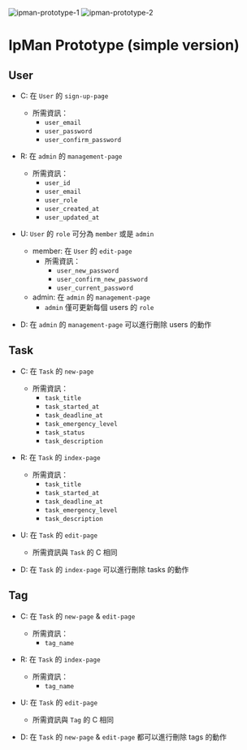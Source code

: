 ![ipman-prototype-1](https://github.com/chaochaowu/IpMan-5xtraining/raw/prototype/prototype/prototype-1.JPG)
![ipman-prototype-2](https://github.com/chaochaowu/IpMan-5xtraining/raw/prototype/prototype/prototype-2.JPG)

# IpMan Prototype (simple version)

## User

- C: 在 `User` 的 `sign-up-page`
  - 所需資訊：
    - `user_email`
    - `user_password`
    - `user_confirm_password`

- R: 在 `admin` 的 `management-page`
  - 所需資訊：
    - `user_id`
    - `user_email`
    - `user_role`
    - `user_created_at`
    - `user_updated_at`

- U: `User` 的 `role` 可分為 `member` 或是 `admin`
  - member: 在 `User` 的 `edit-page`
    - 所需資訊：
      - `user_new_password`
      - `user_confirm_new_password`
      - `user_current_password`
  - admin: 在 `admin` 的 `management-page`
    - `admin` 僅可更新每個 users 的 `role`

- D: 在 `admin` 的 `management-page` 可以進行刪除 users 的動作

## Task

- C: 在 `Task` 的 `new-page`
  - 所需資訊：
    - `task_title`
    - `task_started_at`
    - `task_deadline_at`
    - `task_emergency_level`
    - `task_status`
    - `task_description`

- R: 在 `Task` 的 `index-page`
  - 所需資訊：
    - `task_title`
    - `task_started_at`
    - `task_deadline_at`
    - `task_emergency_level`
    - `task_description`

- U: 在 `Task` 的 `edit-page`
  - 所需資訊與 `Task` 的 C 相同

- D: 在 `Task` 的 `index-page` 可以進行刪除 tasks 的動作

## Tag

- C: 在 `Task` 的 `new-page` & `edit-page`
  - 所需資訊：
    - `tag_name`

- R: 在 `Task` 的 `index-page`
  - 所需資訊：
    - `tag_name`

- U: 在 `Task` 的 `edit-page`
  - 所需資訊與 `Tag` 的 C 相同

- D: 在 `Task` 的 `new-page` & `edit-page` 都可以進行刪除 tags 的動作